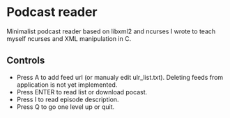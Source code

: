 # Podcast reader

Minimalist podcast reader based on libxml2 and ncurses I wrote to teach myself ncurses and XML manipulation in C.

## Controls

- Press A to add feed url (or manualy edit ulr_list.txt). Deleting feeds from application is not yet implemented.
- Press ENTER to read list or download pocast.
- Press I to read episode description.
- Press Q to go one level up or quit.
